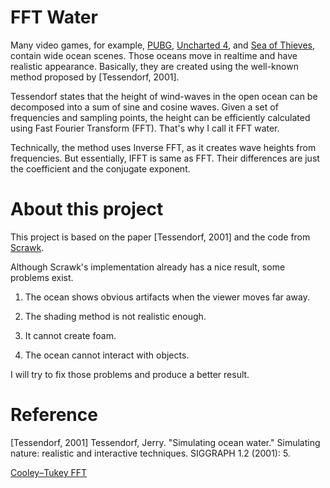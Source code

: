 # FFT Water

Many video games,
for example, [PUBG](https://en.wikipedia.org/wiki/PlayerUnknown%27s_Battlegrounds),
[Uncharted 4](https://en.wikipedia.org/wiki/Uncharted_4:_A_Thief%27s_End),
and [Sea of Thieves](https://en.wikipedia.org/wiki/Sea_of_Thieves),
contain wide ocean scenes.
Those oceans move in realtime and have realistic appearance.
Basically, they are created using the well-known method proposed by [Tessendorf, 2001].

Tessendorf states that the height of wind-waves in the open ocean
can be decomposed into a sum of sine and cosine waves.
Given a set of frequencies and sampling points,
the height can be efficiently calculated using Fast Fourier Transform (FFT).
That's why I call it FFT water.

Technically, the method uses Inverse FFT, as it creates wave heights from frequencies.
But essentially, IFFT is same as FFT.
Their differences are just the coefficient and the conjugate exponent.

# About this project

This project is based on the paper [Tessendorf, 2001] and the code from [Scrawk](https://github.com/Scrawk/Phillips-Ocean).

Although Scrawk's implementation already has a nice result, some problems exist.

1. The ocean shows obvious artifacts when the viewer moves far away.

2. The shading method is not realistic enough.

3. It cannot create foam.

4. The ocean cannot interact with objects.

I will try to fix those problems and produce a better result.

# Reference
[Tessendorf, 2001] Tessendorf, Jerry. "Simulating ocean water." Simulating nature: realistic and interactive techniques. SIGGRAPH 1.2 (2001): 5.

[Cooley–Tukey FFT](https://rosettacode.org/wiki/Fast_Fourier_transform#C.2B.2B)
